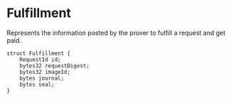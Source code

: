 # Fulfillment

Represents the information posted by the prover to fulfill a request and get paid.

```solidity
struct Fulfillment {
    RequestId id;
    bytes32 requestDigest;
    bytes32 imageId;
    bytes journal;
    bytes seal;
}
```
